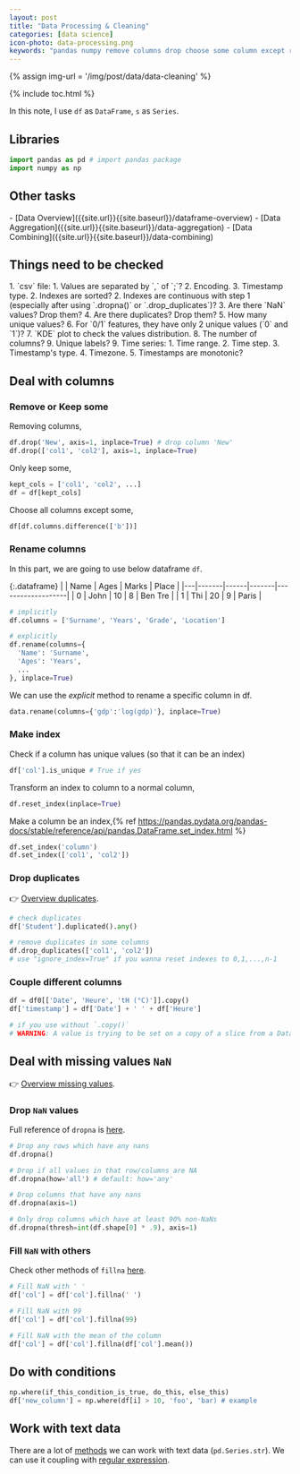 ```yaml
---
layout: post
title: "Data Processing & Cleaning"
categories: [data science]
icon-photo: data-processing.png
keywords: "pandas numpy remove columns drop choose some column except rename column make index reset_index drop NaNs missing values null fill nans fillnan text data dropna preprocessing warning A value is trying to be set on a copy of a slice from a DataFrame Couple different columns duplicate things need to be checked steps"
---
```


{% assign img-url = '/img/post/data/data-cleaning' %}

{% include toc.html %}

In this note, I use `df` as `DataFrame`, `s` as `Series`.

## Libraries

~~~ python
import pandas as pd # import pandas package
import numpy as np
~~~

## Other tasks

<div class="two-columns-list" markdown="1">
- [Data Overview]({{site.url}}{{site.baseurl}}/dataframe-overview)
- [Data Aggregation]({{site.url}}{{site.baseurl}}/data-aggregation)
- [Data Combining]({{site.url}}{{site.baseurl}}/data-combining)
</div>

## Things need to be checked

<div class="two-columns-list" markdown="1">
1. `csv` file:
    1. Values are separated by `,` of `;`?
    2. Encoding.
    3. Timestamp type.
2. Indexes are sorted?
2. Indexes are continuous with step 1 (especially after using `.dropna()` or `.drop_duplicates`)?
3. Are there `NaN` values? Drop them?
4. Are there duplicates? Drop them?
5. How many unique values?
6. For `0/1` features, they have only 2 unique values (`0` and `1`)?
7. `KDE` plot to check the values distribution.
8. The number of columns?
9. Unique labels?
9. Time series:
    1. Time range.
    2. Time step.
    3. Timestamp's type.
    4. Timezone.
    5. Timestamps are monotonic?
</div>

## Deal with columns

### Remove or Keep some

Removing columns,

~~~ python
df.drop('New', axis=1, inplace=True) # drop column 'New'
df.drop(['col1', 'col2'], axis=1, inplace=True)
~~~

Only keep some,

~~~ python
kept_cols = ['col1', 'col2', ...]
df = df[kept_cols]
~~~

Choose all columns except some,

~~~ python
df[df.columns.difference(['b'])]
~~~

### Rename columns

In this part, we are going to use below dataframe `df`.

{:.dataframe}
|  | Name | Ages | Marks | Place |
|---|-------|------|-------|-------------------|
| 0 | John | 10 | 8 | Ben Tre |
| 1 | Thi | 20 | 9 | Paris |

~~~ python
# implicitly
df.columns = ['Surname', 'Years', 'Grade', 'Location']

# explicitly
df.rename(columns={
  'Name': 'Surname',
  'Ages': 'Years',
  ...
}, inplace=True)
~~~

We can use the *explicit* method to rename a specific column in df.

~~~ python
data.rename(columns={'gdp':'log(gdp)'}, inplace=True)
~~~

### Make index

Check if a column has unique values (so that it can be an index)

~~~ python
df['col'].is_unique # True if yes
~~~

Transform an index to column to a normal column,

~~~ python 
df.reset_index(inplace=True)
~~~

Make a column be an index,{% ref https://pandas.pydata.org/pandas-docs/stable/reference/api/pandas.DataFrame.set_index.html %}

~~~ python
df.set_index('column')
df.set_index(['col1', 'col2'])
~~~

### Drop duplicates

👉 [Overview duplicates](/dataframe-overview#duplicates).

~~~ python
# check duplicates
df['Student'].duplicated().any()

# remove duplicates in some columns
df.drop_duplicates(['col1', 'col2'])
# use "ignore_index=True" if you wanna reset indexes to 0,1,...,n-1
~~~

### Couple different columns

~~~ python
df = df0[['Date', 'Heure', 'tH (°C)']].copy()
df['timestamp'] = df['Date'] + ' ' + df['Heure']

# if you use without `.copy()`
# WARNING: A value is trying to be set on a copy of a slice from a DataFrame. 
~~~

## Deal with missing values `NaN`

👉 [Overview missing values](/dataframe-overview#missing-values).

### Drop `NaN` values

Full reference of `dropna` is [here](https://pandas.pydata.org/pandas-docs/stable/reference/api/pandas.DataFrame.dropna.html).

~~~ python
# Drop any rows which have any nans
df.dropna()

# Drop if all values in that row/columns are NA
df.dropna(how='all') # default: how='any'

# Drop columns that have any nans
df.dropna(axis=1)

# Only drop columns which have at least 90% non-NaNs
df.dropna(thresh=int(df.shape[0] * .9), axis=1)
~~~

### Fill `NaN` with others

Check other methods of `fillna` [here](https://pandas.pydata.org/pandas-docs/stable/reference/api/pandas.DataFrame.fillna.html).

~~~ python
# Fill NaN with ' '
df['col'] = df['col'].fillna(' ')

# Fill NaN with 99
df['col'] = df['col'].fillna(99)

# Fill NaN with the mean of the column
df['col'] = df['col'].fillna(df['col'].mean())
~~~

## Do with conditions

~~~ python
np.where(if_this_condition_is_true, do_this, else_this)
df['new_column'] = np.where(df[i] > 10, 'foo', 'bar) # example
~~~

## Work with text data

There are a lot of [methods](https://pandas.pydata.org/pandas-docs/stable/user_guide/text.html#method-summary) we can work with text data (`pd.Series.str`). We can use it coupling with [regular expression](/regular-expression).





